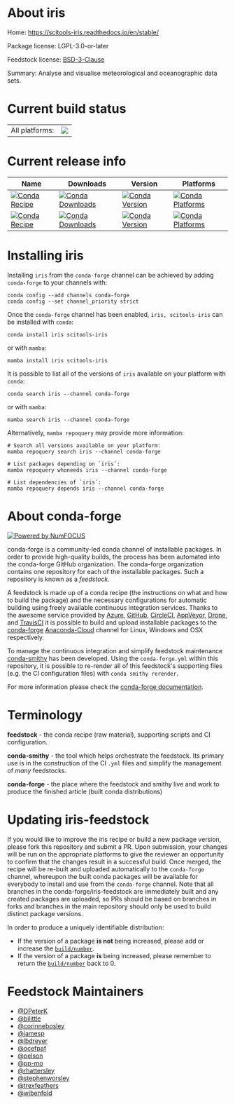 About iris
==========

Home: https://scitools-iris.readthedocs.io/en/stable/

Package license: LGPL-3.0-or-later

Feedstock license: [BSD-3-Clause](https://github.com/conda-forge/iris-feedstock/blob/main/LICENSE.txt)

Summary: Analyse and visualise meteorological and oceanographic data sets.

Current build status
====================


<table><tr><td>All platforms:</td>
    <td>
      <a href="https://dev.azure.com/conda-forge/feedstock-builds/_build/latest?definitionId=464&branchName=main">
        <img src="https://dev.azure.com/conda-forge/feedstock-builds/_apis/build/status/iris-feedstock?branchName=main">
      </a>
    </td>
  </tr>
</table>

Current release info
====================

| Name | Downloads | Version | Platforms |
| --- | --- | --- | --- |
| [![Conda Recipe](https://img.shields.io/badge/recipe-iris-green.svg)](https://anaconda.org/conda-forge/iris) | [![Conda Downloads](https://img.shields.io/conda/dn/conda-forge/iris.svg)](https://anaconda.org/conda-forge/iris) | [![Conda Version](https://img.shields.io/conda/vn/conda-forge/iris.svg)](https://anaconda.org/conda-forge/iris) | [![Conda Platforms](https://img.shields.io/conda/pn/conda-forge/iris.svg)](https://anaconda.org/conda-forge/iris) |
| [![Conda Recipe](https://img.shields.io/badge/recipe-scitools--iris-green.svg)](https://anaconda.org/conda-forge/scitools-iris) | [![Conda Downloads](https://img.shields.io/conda/dn/conda-forge/scitools-iris.svg)](https://anaconda.org/conda-forge/scitools-iris) | [![Conda Version](https://img.shields.io/conda/vn/conda-forge/scitools-iris.svg)](https://anaconda.org/conda-forge/scitools-iris) | [![Conda Platforms](https://img.shields.io/conda/pn/conda-forge/scitools-iris.svg)](https://anaconda.org/conda-forge/scitools-iris) |

Installing iris
===============

Installing `iris` from the `conda-forge` channel can be achieved by adding `conda-forge` to your channels with:

```
conda config --add channels conda-forge
conda config --set channel_priority strict
```

Once the `conda-forge` channel has been enabled, `iris, scitools-iris` can be installed with `conda`:

```
conda install iris scitools-iris
```

or with `mamba`:

```
mamba install iris scitools-iris
```

It is possible to list all of the versions of `iris` available on your platform with `conda`:

```
conda search iris --channel conda-forge
```

or with `mamba`:

```
mamba search iris --channel conda-forge
```

Alternatively, `mamba repoquery` may provide more information:

```
# Search all versions available on your platform:
mamba repoquery search iris --channel conda-forge

# List packages depending on `iris`:
mamba repoquery whoneeds iris --channel conda-forge

# List dependencies of `iris`:
mamba repoquery depends iris --channel conda-forge
```


About conda-forge
=================

[![Powered by
NumFOCUS](https://img.shields.io/badge/powered%20by-NumFOCUS-orange.svg?style=flat&colorA=E1523D&colorB=007D8A)](https://numfocus.org)

conda-forge is a community-led conda channel of installable packages.
In order to provide high-quality builds, the process has been automated into the
conda-forge GitHub organization. The conda-forge organization contains one repository
for each of the installable packages. Such a repository is known as a *feedstock*.

A feedstock is made up of a conda recipe (the instructions on what and how to build
the package) and the necessary configurations for automatic building using freely
available continuous integration services. Thanks to the awesome service provided by
[Azure](https://azure.microsoft.com/en-us/services/devops/), [GitHub](https://github.com/),
[CircleCI](https://circleci.com/), [AppVeyor](https://www.appveyor.com/),
[Drone](https://cloud.drone.io/welcome), and [TravisCI](https://travis-ci.com/)
it is possible to build and upload installable packages to the
[conda-forge](https://anaconda.org/conda-forge) [Anaconda-Cloud](https://anaconda.org/)
channel for Linux, Windows and OSX respectively.

To manage the continuous integration and simplify feedstock maintenance
[conda-smithy](https://github.com/conda-forge/conda-smithy) has been developed.
Using the ``conda-forge.yml`` within this repository, it is possible to re-render all of
this feedstock's supporting files (e.g. the CI configuration files) with ``conda smithy rerender``.

For more information please check the [conda-forge documentation](https://conda-forge.org/docs/).

Terminology
===========

**feedstock** - the conda recipe (raw material), supporting scripts and CI configuration.

**conda-smithy** - the tool which helps orchestrate the feedstock.
                   Its primary use is in the construction of the CI ``.yml`` files
                   and simplify the management of *many* feedstocks.

**conda-forge** - the place where the feedstock and smithy live and work to
                  produce the finished article (built conda distributions)


Updating iris-feedstock
=======================

If you would like to improve the iris recipe or build a new
package version, please fork this repository and submit a PR. Upon submission,
your changes will be run on the appropriate platforms to give the reviewer an
opportunity to confirm that the changes result in a successful build. Once
merged, the recipe will be re-built and uploaded automatically to the
`conda-forge` channel, whereupon the built conda packages will be available for
everybody to install and use from the `conda-forge` channel.
Note that all branches in the conda-forge/iris-feedstock are
immediately built and any created packages are uploaded, so PRs should be based
on branches in forks and branches in the main repository should only be used to
build distinct package versions.

In order to produce a uniquely identifiable distribution:
 * If the version of a package **is not** being increased, please add or increase
   the [``build/number``](https://docs.conda.io/projects/conda-build/en/latest/resources/define-metadata.html#build-number-and-string).
 * If the version of a package **is** being increased, please remember to return
   the [``build/number``](https://docs.conda.io/projects/conda-build/en/latest/resources/define-metadata.html#build-number-and-string)
   back to 0.

Feedstock Maintainers
=====================

* [@DPeterK](https://github.com/DPeterK/)
* [@bjlittle](https://github.com/bjlittle/)
* [@corinnebosley](https://github.com/corinnebosley/)
* [@jamesp](https://github.com/jamesp/)
* [@lbdreyer](https://github.com/lbdreyer/)
* [@ocefpaf](https://github.com/ocefpaf/)
* [@pelson](https://github.com/pelson/)
* [@pp-mo](https://github.com/pp-mo/)
* [@rhattersley](https://github.com/rhattersley/)
* [@stephenworsley](https://github.com/stephenworsley/)
* [@trexfeathers](https://github.com/trexfeathers/)
* [@wjbenfold](https://github.com/wjbenfold/)

